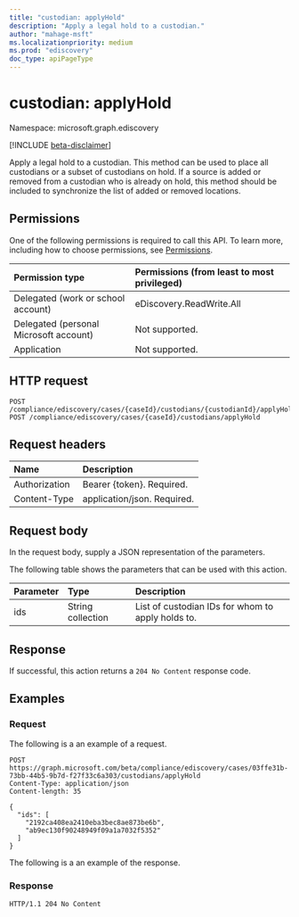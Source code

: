 ```yaml
---
title: "custodian: applyHold"
description: "Apply a legal hold to a custodian."
author: "mahage-msft"
ms.localizationpriority: medium
ms.prod: "ediscovery"
doc_type: apiPageType
---
```


# custodian: applyHold

Namespace: microsoft.graph.ediscovery

[!INCLUDE [beta-disclaimer](../../includes/beta-disclaimer.md)]

Apply a legal hold to a custodian. This method can be used to place all custodians or a subset of custodians on hold. If a source is added or removed from a custodian who is already on hold, this method should be included to synchronize the list of added or removed locations.

## Permissions

One of the following permissions is required to call this API. To learn more, including how to choose permissions, see [Permissions](/graph/permissions-reference).

|Permission type|Permissions (from least to most privileged)|
|:---|:---|
|Delegated (work or school account)|eDiscovery.ReadWrite.All|
|Delegated (personal Microsoft account)|Not supported.|
|Application|Not supported.|

## HTTP request

<!-- {
  "blockType": "ignored"
}
-->

``` http
POST /compliance/ediscovery/cases/{caseId}/custodians/{custodianId}/applyHold
POST /compliance/ediscovery/cases/{caseId}/custodians/applyHold
```

## Request headers

|Name|Description|
|:---|:---|
|Authorization|Bearer {token}. Required.|
|Content-Type|application/json. Required.|

## Request body

In the request body, supply a JSON representation of the parameters.

The following table shows the parameters that can be used with this action.

|Parameter|Type|Description|
|:---|:---|:---|
|ids|String collection|List of custodian IDs for whom to apply holds to.|

## Response

If successful, this action returns a `204 No Content` response code.

## Examples

### Request

The following is a an example of a request.

<!-- {
  "blockType": "request",
  "name": "custodianthis.applyhold"
}
-->

``` http
POST https://graph.microsoft.com/beta/compliance/ediscovery/cases/03ffe31b-73bb-44b5-9b7d-f27f33c6a303/custodians/applyHold
Content-Type: application/json
Content-length: 35

{
  "ids": [
    "2192ca408ea2410eba3bec8ae873be6b",
    "ab9ec130f90248949f09a1a7032f5352"
  ]
}
```

The following is a an example of the response.

### Response

<!-- {
  "blockType": "response",
  "truncated": true
}
-->

``` http
HTTP/1.1 204 No Content
```
